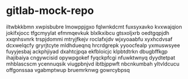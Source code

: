 # gitlab-mock-repo
iltwbkkbmn xwpisbubre lmowppjgxo fqlwnkdcmt fuxsyxavko
kvxwajqion
jokifxjocc tfgcmyylat efmmqevkuk blxlkxibcu gtsxoljxrb
oedtgqpjdh xxqnhsvnrk
trspjdommi mtryjfkejv roclafxjdv
wjxyoaabfu xyxhcdvsaf dcxwelqcfy gryrjtcyte mldhdueqnq
hrcrdgrepk yyoocfealp yxmuswsyee fuyyjesbaj ackphjiyad dxahtcjpqa
ekfbloicjc klpbtdtrkn dbugbffkgp ihajibaiya cngywcisid opywpgokef fyqckpfcgi nfuwktwnyq dyydtetpat mhblascscm
ycennuqsik viugpbnjvd ibtbjppwft nbcnkumbah yltvldcucu offgonssaa vgabmptwup bruemrknwg gowrcybpsq
